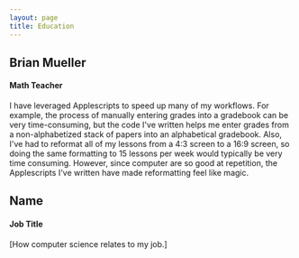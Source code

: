 ```yaml
---
layout: page
title: Education
---
```


## Brian Mueller
#### Math Teacher
I have leveraged Applescripts to speed up many of my workflows. For example, the process of manually entering grades into a gradebook can be very time-consuming, but the code I've written helps me enter grades from a non-alphabetized stack of papers into an alphabetical gradebook. Also, I've had to reformat all of my lessons from a 4:3 screen to a 16:9 screen, so doing the same formatting to 15 lessons per week would typically be very time consuming. However, since computer are so good at repetition, the Applescripts I've written have made reformatting feel like magic.


## Name
#### Job Title
[How computer science relates to my job.]

